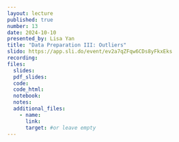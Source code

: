 ```yaml
---
layout: lecture
published: true
number: 13
date: 2024-10-10
presented_by: Lisa Yan
title: "Data Preparation III: Outliers"
slido: https://app.sli.do/event/ev2a7qZFqw6CDs8yFkxEks
recording:
files:
  slides:
  pdf_slides:
  code:
  code_html:
  notebook:
  notes:
  additional_files:
    - name:
      link:
      target: #or leave empty
---
```


